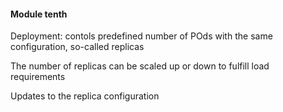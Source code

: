 #### Module tenth

Deployment: contols predefined number of POds with the same configuration, so-called replicas

The number of replicas can be scaled up or down to fulfill load requirements

Updates to the replica configuration 
